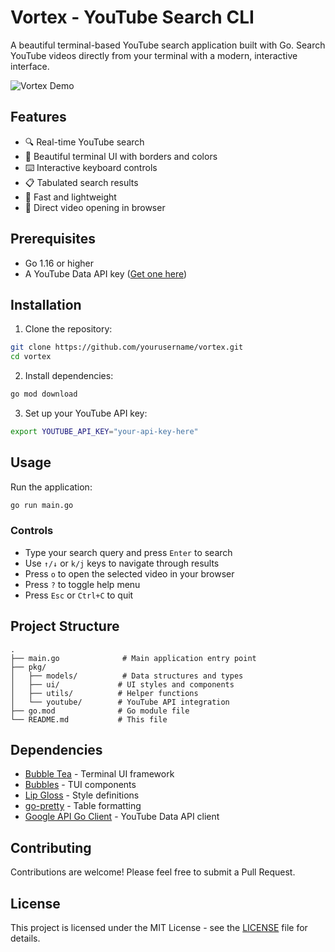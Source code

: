 # Vortex - YouTube Search CLI

A beautiful terminal-based YouTube search application built with Go. Search YouTube videos directly from your terminal with a modern, interactive interface.

![Vortex Demo](demo.gif)

## Features

- 🔍 Real-time YouTube search
- 🎨 Beautiful terminal UI with borders and colors
- ⌨️ Interactive keyboard controls
- 📋 Tabulated search results
- 🚀 Fast and lightweight
- 🔗 Direct video opening in browser

## Prerequisites

- Go 1.16 or higher
- A YouTube Data API key ([Get one here](https://console.developers.google.com/))

## Installation

1. Clone the repository:
```bash
git clone https://github.com/yourusername/vortex.git
cd vortex
```

2. Install dependencies:
```bash
go mod download
```

3. Set up your YouTube API key:
```bash
export YOUTUBE_API_KEY="your-api-key-here"
```

## Usage

Run the application:
```bash
go run main.go
```

### Controls
- Type your search query and press `Enter` to search
- Use `↑/↓` or `k/j` keys to navigate through results
- Press `o` to open the selected video in your browser
- Press `?` to toggle help menu
- Press `Esc` or `Ctrl+C` to quit

## Project Structure

```
.
├── main.go              # Main application entry point
├── pkg/
│   ├── models/          # Data structures and types
│   ├── ui/             # UI styles and components
│   ├── utils/          # Helper functions
│   └── youtube/        # YouTube API integration
├── go.mod              # Go module file
└── README.md           # This file
```

## Dependencies

- [Bubble Tea](https://github.com/charmbracelet/bubbletea) - Terminal UI framework
- [Bubbles](https://github.com/charmbracelet/bubbles) - TUI components
- [Lip Gloss](https://github.com/charmbracelet/lipgloss) - Style definitions
- [go-pretty](https://github.com/jedib0t/go-pretty) - Table formatting
- [Google API Go Client](https://github.com/googleapis/google-api-go-client) - YouTube Data API client

## Contributing

Contributions are welcome! Please feel free to submit a Pull Request.

## License

This project is licensed under the MIT License - see the [LICENSE](LICENSE) file for details.

